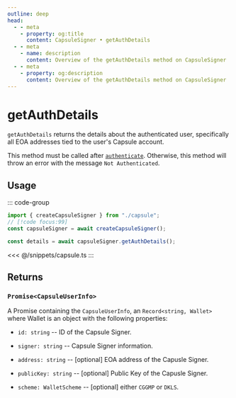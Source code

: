 ```yaml
---
outline: deep
head:
  - - meta
    - property: og:title
      content: CapsuleSigner • getAuthDetails
  - - meta
    - name: description
      content: Overview of the getAuthDetails method on CapsuleSigner
  - - meta
    - property: og:description
      content: Overview of the getAuthDetails method on CapsuleSigner
---
```


# getAuthDetails

`getAuthDetails` returns the details about the authenticated user, specifically all EOA addresses tied to the user's Capsule account.

This method must be called after [`authenticate`](/packages/aa-signers/capsule/authenticate). Otherwise, this method will throw an error with the message `Not Authenticated`.

## Usage

::: code-group

```ts [example.ts]
import { createCapsuleSigner } from "./capsule";
// [!code focus:99]
const capsuleSigner = await createCapsuleSigner();

const details = await capsuleSigner.getAuthDetails();
```

<<< @/snippets/capsule.ts
:::

## Returns

### `Promise<CapsuleUserInfo>`

A Promise containing the `CapsuleUserInfo`, an `Record<string, Wallet>` where Wallet is an object with the following properties:

- `id: string` -- ID of the Capsule Signer.

- `signer: string` -- Capsule Signer information.

- `address: string` -- [optional] EOA address of the Capusle Signer.

- `publicKey: string` -- [optional] Public Key of the Capusle Signer.

- `scheme: WalletScheme` -- [optional] either `CGGMP` or `DKLS`.
